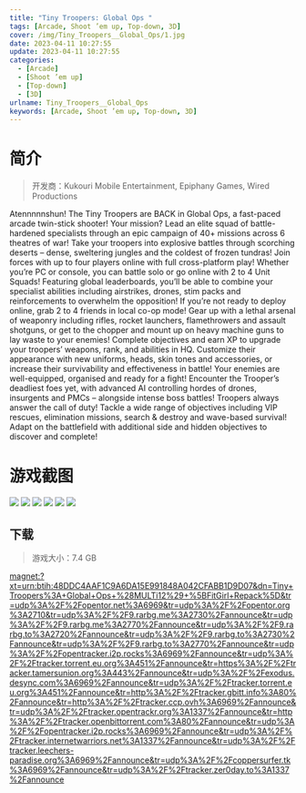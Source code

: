 ```yaml
---
title: "Tiny Troopers: Global Ops "
tags: [Arcade, Shoot ’em up, Top-down, 3D]
cover: /img/Tiny_Troopers__Global_Ops/1.jpg
date: 2023-04-11 10:27:55
update: 2023-04-11 10:27:55
categories: 
  - [Arcade]
  - [Shoot ’em up]
  - [Top-down]
  - [3D]
urlname: Tiny_Troopers__Global_Ops
keywords: [Arcade, Shoot ’em up, Top-down, 3D]
---
```

# 简介

> 开发商：Kukouri Mobile Entertainment, Epiphany Games, Wired Productions

Atennnnnshun! The Tiny Troopers are BACK in Global Ops, a fast-paced arcade twin-stick shooter!
Your mission? Lead an elite squad of battle-hardened specialists through an epic campaign of 40+ missions across 6 theatres of war! Take your troopers into explosive battles through scorching deserts – dense, sweltering jungles and the coldest of frozen tundras!
Join forces with up to four players online with full cross-platform play! Whether you’re PC or console, you can battle solo or go online with 2 to 4 Unit Squads! Featuring global leaderboards, you’ll be able to combine your specialist abilities including airstrikes, drones, stim packs and reinforcements to overwhelm the opposition! If you’re not ready to deploy online, grab 2 to 4 friends in local co-op mode!
Gear up with a lethal arsenal of weaponry including rifles, rocket launchers, flamethrowers and assault shotguns, or get to the chopper and mount up on heavy machine guns to lay waste to your enemies!
Complete objectives and earn XP to upgrade your troopers’ weapons, rank, and abilities in HQ. Customize their appearance with new uniforms, heads, skin tones and accessories, or increase their survivability and effectiveness in battle!
Your enemies are well-equipped, organised and ready for a fight! Encounter the Trooper’s deadliest foes yet, with advanced AI controlling hordes of drones, insurgents and PMCs – alongside intense boss battles!
Troopers always answer the call of duty! Tackle a wide range of objectives including VIP rescues, elimination missions, search & destroy and wave-based survival!
Adapt on the battlefield with additional side and hidden objectives to discover and complete!

# 游戏截图

![](/img/Tiny_Troopers__Global_Ops/2.jpg)
![](/img/Tiny_Troopers__Global_Ops/3.jpg)
![](/img/Tiny_Troopers__Global_Ops/4.jpg)
![](/img/Tiny_Troopers__Global_Ops/5.jpg)
![](/img/Tiny_Troopers__Global_Ops/6.jpg)
![](/img/Tiny_Troopers__Global_Ops/7.jpg)


## 下载

> 游戏大小：7.4 GB

[magnet:?xt=urn:btih:48DDC4AAF1C9A6DA15E991848A042CFABB1D9D07&amp;dn=Tiny+Troopers%3A+Global+Ops+%28MULTi12%29+%5BFitGirl+Repack%5D&amp;tr=udp%3A%2F%2Fopentor.net%3A6969&amp;tr=udp%3A%2F%2Fopentor.org%3A2710&amp;tr=udp%3A%2F%2F9.rarbg.me%3A2730%2Fannounce&amp;tr=udp%3A%2F%2F9.rarbg.me%3A2770%2Fannounce&amp;tr=udp%3A%2F%2F9.rarbg.to%3A2720%2Fannounce&amp;tr=udp%3A%2F%2F9.rarbg.to%3A2730%2Fannounce&amp;tr=udp%3A%2F%2F9.rarbg.to%3A2770%2Fannounce&amp;tr=udp%3A%2F%2Fopentracker.i2p.rocks%3A6969%2Fannounce&amp;tr=udp%3A%2F%2Ftracker.torrent.eu.org%3A451%2Fannounce&amp;tr=https%3A%2F%2Ftracker.tamersunion.org%3A443%2Fannounce&amp;tr=udp%3A%2F%2Fexodus.desync.com%3A6969%2Fannounce&amp;tr=udp%3A%2F%2Ftracker.torrent.eu.org%3A451%2Fannounce&amp;tr=http%3A%2F%2Ftracker.gbitt.info%3A80%2Fannounce&amp;tr=http%3A%2F%2Ftracker.ccp.ovh%3A6969%2Fannounce&amp;tr=udp%3A%2F%2Ftracker.opentrackr.org%3A1337%2Fannounce&amp;tr=http%3A%2F%2Ftracker.openbittorrent.com%3A80%2Fannounce&amp;tr=udp%3A%2F%2Fopentracker.i2p.rocks%3A6969%2Fannounce&amp;tr=udp%3A%2F%2Ftracker.internetwarriors.net%3A1337%2Fannounce&amp;tr=udp%3A%2F%2Ftracker.leechers-paradise.org%3A6969%2Fannounce&amp;tr=udp%3A%2F%2Fcoppersurfer.tk%3A6969%2Fannounce&amp;tr=udp%3A%2F%2Ftracker.zer0day.to%3A1337%2Fannounce](magnet:?xt=urn:btih:48DDC4AAF1C9A6DA15E991848A042CFABB1D9D07&amp;dn=Tiny+Troopers%3A+Global+Ops+%28MULTi12%29+%5BFitGirl+Repack%5D&amp;tr=udp%3A%2F%2Fopentor.net%3A6969&amp;tr=udp%3A%2F%2Fopentor.org%3A2710&amp;tr=udp%3A%2F%2F9.rarbg.me%3A2730%2Fannounce&amp;tr=udp%3A%2F%2F9.rarbg.me%3A2770%2Fannounce&amp;tr=udp%3A%2F%2F9.rarbg.to%3A2720%2Fannounce&amp;tr=udp%3A%2F%2F9.rarbg.to%3A2730%2Fannounce&amp;tr=udp%3A%2F%2F9.rarbg.to%3A2770%2Fannounce&amp;tr=udp%3A%2F%2Fopentracker.i2p.rocks%3A6969%2Fannounce&amp;tr=udp%3A%2F%2Ftracker.torrent.eu.org%3A451%2Fannounce&amp;tr=https%3A%2F%2Ftracker.tamersunion.org%3A443%2Fannounce&amp;tr=udp%3A%2F%2Fexodus.desync.com%3A6969%2Fannounce&amp;tr=udp%3A%2F%2Ftracker.torrent.eu.org%3A451%2Fannounce&amp;tr=http%3A%2F%2Ftracker.gbitt.info%3A80%2Fannounce&amp;tr=http%3A%2F%2Ftracker.ccp.ovh%3A6969%2Fannounce&amp;tr=udp%3A%2F%2Ftracker.opentrackr.org%3A1337%2Fannounce&amp;tr=http%3A%2F%2Ftracker.openbittorrent.com%3A80%2Fannounce&amp;tr=udp%3A%2F%2Fopentracker.i2p.rocks%3A6969%2Fannounce&amp;tr=udp%3A%2F%2Ftracker.internetwarriors.net%3A1337%2Fannounce&amp;tr=udp%3A%2F%2Ftracker.leechers-paradise.org%3A6969%2Fannounce&amp;tr=udp%3A%2F%2Fcoppersurfer.tk%3A6969%2Fannounce&amp;tr=udp%3A%2F%2Ftracker.zer0day.to%3A1337%2Fannounce)